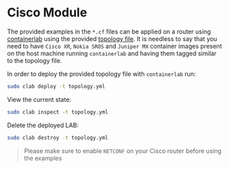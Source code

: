 # Cisco Module

The provided examples in the `*.cf` files can be applied on a router using [containerlab](https://containerlab.srlinux.dev/) using the provided [topology file](containerlab/topology.yml). It is needless to say that you need to have `Cisco XR`, `Nokia SROS` and `Juniper MX` container images present on the host machine running `containerlab` and having them tagged similar to the topology file.

In order to deploy the provided topology file with `containerlab` run:

```sh
sudo clab deploy -t topology.yml
```

View the current state:

```sh
sudo clab inspect -t topology.yml
```

Delete the deployed LAB:

```sh
sudo clab destroy -t topology.yml
```

> Please make sure to enable `NETCONF` on your Cisco router before using the examples
